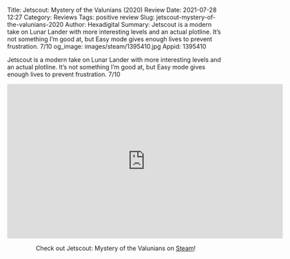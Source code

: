 Title: Jetscout: Mystery of the Valunians (2020) Review
Date: 2021-07-28 12:27
Category: Reviews
Tags: positive review
Slug: jetscout-mystery-of-the-valunians-2020
Author: Hexadigital
Summary: Jetscout is a modern take on Lunar Lander with more interesting levels and an actual plotline. It’s not something I’m good at, but Easy mode gives enough lives to prevent frustration. 7/10
og_image: images/steam/1395410.jpg
Appid: 1395410

Jetscout is a modern take on Lunar Lander with more interesting levels and an actual plotline. It’s not something I’m good at, but Easy mode gives enough lives to prevent frustration. 7/10

<center><iframe src="https://www.youtube.com/embed/3wCFopE4gzM?feature=oembed" allow="accelerometer; autoplay; encrypted-media; gyroscope; picture-in-picture" width="640" height="360" frameborder="0"></iframe>

Check out Jetscout: Mystery of the Valunians on [Steam](https://store.steampowered.com/app/1395410/?curator_clanid=34633900)!</center>
